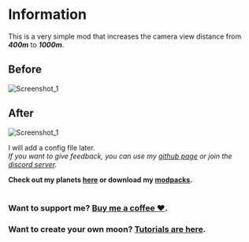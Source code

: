 # Information
This is a very simple mod that increases the camera view distance from _**400m**_ to _**1000m**_.
  
## Before
![Screenshot_1](https://raw.githubusercontent.com/sfDesat/ViewExtension/main/Screenshots/Before.png "Before Screenshot")
## After
![Screenshot_1](https://raw.githubusercontent.com/sfDesat/ViewExtension/main/Screenshots/After.png "After Screenshot")
  
I will add a config file later.  
_If you want to give feedback, you can use my [github page](https://github.com/sfDesat/Aquatis/issues) or join the [discord server](https://discord.gg/UVJx7F8mJY)._

**Check out my planets [here](https://thunderstore.io/c/lethal-company/p/sfDesat/) or download my [modpacks](https://thunderstore.io/c/lethal-company/p/sfDesat/?section=modpacks).**
#
### Want to support me? [Buy me a coffee ❤️](https://www.buymeacoffee.com/sfdesat).
### Want to create your own moon? [Tutorials are here](https://sfdesat.github.io/).
